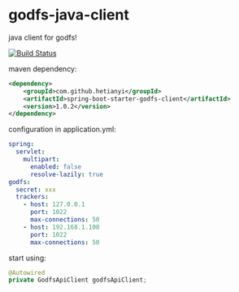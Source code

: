 # godfs-java-client
java client for godfs!

[![Build Status](https://travis-ci.org/hetianyi/spring-boot-starter-godfs-client.svg?branch=master)](https://travis-ci.org/hetianyi/spring-boot-starter-godfs-client)


maven dependency:
```xml
<dependency>
    <groupId>com.github.hetianyi</groupId>
    <artifactId>spring-boot-starter-godfs-client</artifactId>
    <version>1.0.2</version>
</dependency>
```



configuration in application.yml:
```yaml
spring:
  servlet:
    multipart:
      enabled: false
      resolve-lazily: true
godfs:
  secret: xxx
  trackers:
    - host: 127.0.0.1
      port: 1022
      max-connections: 50
    - host: 192.168.1.100
      port: 1022
      max-connections: 50
```

start using:
```java
@Autowired
private GodfsApiClient godfsApiClient;
```